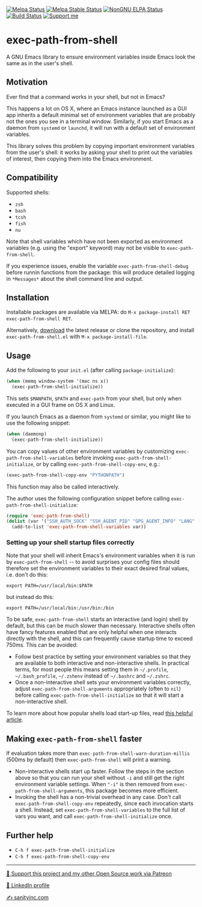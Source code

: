 [![Melpa Status](http://melpa.org/packages/exec-path-from-shell-badge.svg)](https://melpa.org/#/exec-path-from-shell)
[![Melpa Stable Status](http://stable.melpa.org/packages/exec-path-from-shell-badge.svg)](http://stable.melpa.org/#/exec-path-from-shell)
[![NonGNU ELPA Status](https://elpa.nongnu.org/nongnu/exec-path-from-shell.svg)](https://elpa.nongnu.org/nongnu/exec-path-from-shell.html)
[![Build Status](https://github.com/purcell/exec-path-from-shell/actions/workflows/test.yml/badge.svg)](https://github.com/purcell/exec-path-from-shell/actions/workflows/test.yml)
<a href="https://www.patreon.com/sanityinc"><img alt="Support me" src="https://img.shields.io/badge/Support%20Me-%F0%9F%92%97-ff69b4.svg"></a>

# exec-path-from-shell


A GNU Emacs library to ensure environment variables inside Emacs look
the same as in the user's shell.

## Motivation

Ever find that a command works in your shell, but not in Emacs?

This happens a lot on OS X, where an Emacs instance launched as a GUI app inherits a
default minimal set of environment variables that are probably not the ones you see
in a terminal window. Similarly, if you start Emacs as a daemon from `systemd` or `launchd`,
it will run with a default set of environment variables.

This library solves this problem by copying important environment
variables from the user's shell: it works by asking your shell to print out the
variables of interest, then copying them into the Emacs environment.

## Compatibility

Supported shells:

* `zsh`
* `bash`
* `tcsh`
* `fish`
* `nu`

Note that shell variables which have not been exported as environment
variables (e.g. using the "export" keyword) may not be visible to
`exec-path-from-shell`.

If you experience issues, enable the variable
`exec-path-from-shell-debug` before runnin functions from the package:
this will produce detailed logging in `*Messages*` about the shell
command line and output.

## Installation

Installable packages are available via MELPA:  do
`M-x package-install RET exec-path-from-shell RET`.

Alternatively, [download][]
the latest release or clone the repository, and install
`exec-path-from-shell.el` with `M-x package-install-file`.

## Usage

Add the following to your `init.el` (after calling `package-initialize`):

```el
(when (memq window-system '(mac ns x))
  (exec-path-from-shell-initialize))
```

This sets `$MANPATH`, `$PATH` and `exec-path` from your shell, but only
when executed in a GUI frame on OS X and Linux.

If you launch Emacs as a daemon from `systemd` or similar, you
might like to use the following snippet:

```el
(when (daemonp)
  (exec-path-from-shell-initialize))
```

You can copy values of other environment variables by customizing
`exec-path-from-shell-variables` before invoking
`exec-path-from-shell-initialize`, or by calling
`exec-path-from-shell-copy-env`, e.g.:

```el
(exec-path-from-shell-copy-env "PYTHONPATH")
```

This function may also be called interactively.

The author uses the following configuration snippet before calling `exec-path-from-shell-initialize`:

```el
(require 'exec-path-from-shell)
(dolist (var '("SSH_AUTH_SOCK" "SSH_AGENT_PID" "GPG_AGENT_INFO" "LANG" "LC_CTYPE" "NIX_SSL_CERT_FILE" "NIX_PATH"))
  (add-to-list 'exec-path-from-shell-variables var))
```

### Setting up your shell startup files correctly

Note that your shell will inherit Emacs's environment variables when
it is run by `exec-path-from-shell` -- to avoid surprises your config
files should therefore set the environment variables to their exact
desired final values, i.e. don't do this:

```
export PATH=/usr/local/bin:$PATH
```

but instead do this:

```
export PATH=/usr/local/bin:/usr/bin:/bin
```

To be safe, `exec-path-from-shell` starts an interactive (and login)
shell by default, but this can be much slower than necessary.
Interactive shells often have fancy features enabled that are only
helpful when one interacts directly with the shell, and this can
frequently cause startup time to exceed 750ms.  This can be avoided:

* Follow best practice by setting your environment variables so that
  they are available to both interactive and non-interactive shells.
  In practical terms, for most people this means setting them in
  `~/.profile`, `~/.bash_profile`, `~/.zshenv` instead of `~/.bashrc`
  and `~/.zshrc`.
* Once a non-interactive shell sets your environment variables
  correctly, adjust `exec-path-from-shell-arguments` appropriately
  (often to `nil`) before calling `exec-path-from-shell-initialize` so
  that it will start a non-interactive shell.

To learn more about how popular shells load start-up files, read
[this helpful article](https://blog.flowblok.id.au/2013-02/shell-startup-scripts.html).

Making `exec-path-from-shell` faster
------------------------------------

If evaluation takes more than
`exec-path-from-shell-warn-duration-millis` (500ms by default) then
`exec-path-from-shell` will print a warning.

* Non-interactive shells start up faster. Follow the steps in the
  section above so that you can run your shell without `-i` and still
  get the right environment variable settings. When `"-i"` is then
  removed from `exec-path-from-shell-arguments`, this package becomes
  more efficient.
* Invoking the shell has a non-trivial overhead in any case. Don't
  call `exec-path-from-shell-copy-env` repeatedly, since each
  invocation starts a shell. Instead, set
  `exec-path-from-shell-variables` to the full list of vars you want,
  and call `exec-path-from-shell-initialize` once.

Further help
------------

* `C-h f exec-path-from-shell-initialize`
* `C-h f exec-path-from-shell-copy-env`


[download]: https://github.com/purcell/exec-path-from-shell/tags

<hr>


[💝 Support this project and my other Open Source work via Patreon](https://www.patreon.com/sanityinc)

[💼 LinkedIn profile](https://uk.linkedin.com/in/stevepurcell)

[✍ sanityinc.com](http://www.sanityinc.com/)
